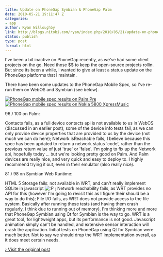 ```yaml
---
title: Update on PhoneGap Symbian & PhoneGap Palm
date: 2010-05-21 19:11:47 Z
categories:
- app
author: Ryan Willoughby
link: http://blogs.nitobi.com/ryan/index.php/2010/05/21/update-on-phonegap-symbian-phonegap-palm/
status: publish
type: post
format: html
---
```


I've been a bit inactive on PhoneGap recently, as we've had some client projects on the go. Need those $$ to keep the open-source projects rollin. But since its been a while, I wanted to give at least a status update on the PhoneGap platforms that I maintain.

There have been some updates to the PhoneGap Mobile Spec, so I've re-run them on WebOS and Symbian (see below).

[![PhoneGap mobile spec results on Palm Pre](http://blogs.nitobi.com/ryan/wp-content/uploads/2010/05/mobspec-palm.png)](http://blogs.nitobi.com/ryan/index.php/2010/05/21/update-on-phonegap-symbian-phonegap-palm/mobspec-palm/) [![PhoneGap mobile spec results on Nokia 5800 XpressMusic](http://blogs.nitobi.com/ryan/wp-content/uploads/2010/05/mobspec-symbian.png)](http://blogs.nitobi.com/ryan/index.php/2010/05/21/update-on-phonegap-symbian-phonegap-palm/mobspec-symbian/)

96 / 100 on Palm:

Contacts fails, as a full device contacts api is not available to us in WebOS (discussed in an earlier post); some of the device info tests fail, as we can only provide device properties that are provided to us by the device (not much we can do here); Network.isReachable fails, I believe because this spec has been updated to return a network status 'code', rather than the previous return value of just 'true' or 'false'. I'm going to fix up the Network api, hopefully today … but we're looking pretty good on Palm. And Palm devices are really nice, and very quick and easy to deploy to. I highly recommend trying it out, even in their emulator (also really nice).

81 / 98 on Symbian Web Runtime:

HTML 5 Storage fails: not available in WRT, and can't really implement SQLite in javascript ![:P](http://blogs.nitobi.com/ryan/wp-includes/images/smilies/icon_razz.gif) ; Network reachability fails, as WRT provides no API for this (however I'm going to revisit this as I figure their should be a way to do this); File I/O fails, as WRT does not provide access to the file system. Basically after running these tests (and having them crash regularly, I think due to running out of memory), I'm thinking more and more that PhoneGap Symbian using Qt for Symbian is the way to go. WRT is a great tool, for lightweight apps, but its performance is not good. Javascript animation simply can't be handled, and extensive sensor interaction will crash the application. Initial tests on PhoneGap using Qt for Symbian were much better. Not to say we should drop the WRT implementation overall, as it does meet certain needs.

[› Visit the original post](http://blogs.nitobi.com/ryan/index.php/2010/05/21/update-on-phonegap-symbian-phonegap-palm/)
